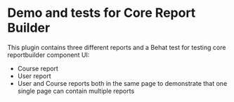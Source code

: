 Demo and tests for Core Report Builder
======================================

This plugin contains three different reports and a Behat test for testing core reportbuilder component UI:

- Course report
- User report
- User and Course reports both in the same page to demonstrate that one single page can contain multiple reports

